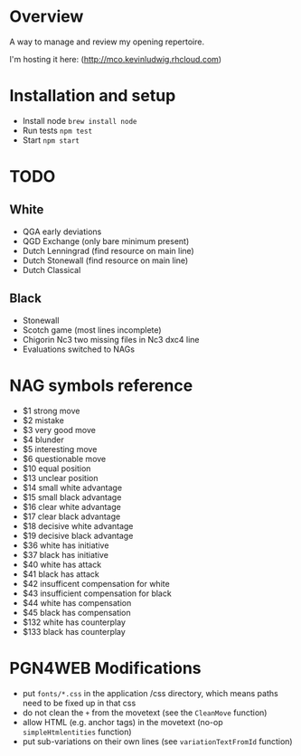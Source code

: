 # Overview

A way to manage and review my opening repertoire.

I'm hosting it here: (http://mco.kevinludwig.rhcloud.com)

# Installation and setup

* Install node `brew install node`
* Run tests `npm test`
* Start `npm start`

# TODO

## White
* QGA early deviations
* QGD Exchange (only bare minimum present)
* Dutch Lenningrad (find resource on main line)
* Dutch Stonewall (find resource on main line)
* Dutch Classical

## Black

* Stonewall
* Scotch game (most lines incomplete)
* Chigorin Nc3 two missing files in Nc3 dxc4 line
* Evaluations switched to NAGs
 
# NAG symbols reference

* $1 strong move
* $2 mistake
* $3 very good move
* $4 blunder
* $5 interesting move
* $6 questionable move
* $10 equal position
* $13 unclear position
* $14 small white advantage
* $15 small black advantage
* $16 clear white advantage
* $17 clear black advantage
* $18 decisive white advantage
* $19 decisive black advantage
* $36 white has initiative
* $37 black has initiative
* $40 white has attack
* $41 black has attack
* $42 insufficent compensation for white
* $43 insufficient compensation for black
* $44 white has compensation
* $45 black has compensation
* $132 white has counterplay
* $133 black has counterplay

# PGN4WEB Modifications

* put `fonts/*.css` in the application /css directory, which means paths need to be fixed up in that css
* do not clean the `+` from the movetext (see the `CleanMove` function)
* allow HTML (e.g. anchor tags) in the movetext (no-op `simpleHtmlentities` function)
* put sub-variations on their own lines (see `variationTextFromId` function)

